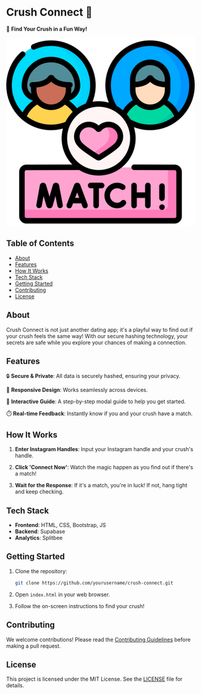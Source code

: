 # Crush Connect 💌

🚀 **Find Your Crush in a Fun Way!**

![Crush Connect Logo](/img/match.png)

## Table of Contents

- [About](#about)
- [Features](#features)
- [How It Works](#how-it-works)
- [Tech Stack](#tech-stack)
- [Getting Started](#getting-started)
- [Contributing](#contributing)
- [License](#license)

## About

Crush Connect is not just another dating app; it's a playful way to find out if your crush feels the same way! With our secure hashing technology, your secrets are safe while you explore your chances of making a connection.

## Features

🔒 **Secure & Private**: All data is securely hashed, ensuring your privacy.
  
📱 **Responsive Design**: Works seamlessly across devices.
  
💬 **Interactive Guide**: A step-by-step modal guide to help you get started.
  
⏱️ **Real-time Feedback**: Instantly know if you and your crush have a match.

## How It Works

1. **Enter Instagram Handles**: Input your Instagram handle and your crush's handle.
  
2. **Click 'Connect Now'**: Watch the magic happen as you find out if there's a match!
  
3. **Wait for the Response**: If it's a match, you're in luck! If not, hang tight and keep checking.

## Tech Stack

- **Frontend**: HTML, CSS, Bootstrap, JS
- **Backend**: Supabase
- **Analytics**: Splitbee

## Getting Started

1. Clone the repository:

    ```bash
    git clone https://github.com/yourusername/crush-connect.git
    ```

2. Open `index.html` in your web browser.

3. Follow the on-screen instructions to find your crush!

## Contributing

We welcome contributions! Please read the [Contributing Guidelines](CONTRIBUTING.md) before making a pull request.

## License

This project is licensed under the MIT License. See the [LICENSE](LICENSE) file for details.
